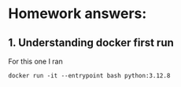 # Homework answers:

## 1. Understanding docker first run

For this one I ran

```
docker run -it --entrypoint bash python:3.12.8
```